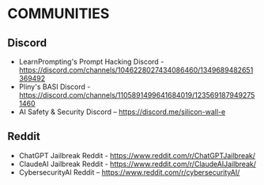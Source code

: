 # COMMUNITIES
## Discord
- LearnPrompting's Prompt Hacking Discord - https://discord.com/channels/1046228027434086460/1349689482651369492
- Pliny's BASI Discord - https://discord.com/channels/1105891499641684019/1235691879492751460
- AI Safety & Security Discord – https://discord.me/silicon-wall-e

## Reddit
- ChatGPT Jailbreak Reddit - https://www.reddit.com/r/ChatGPTJailbreak/
- ClaudeAI Jailbreak Reddit - https://www.reddit.com/r/ClaudeAIJailbreak/
- CybersecurityAI Reddit – https://www.reddit.com/r/cybersecurityAI/
